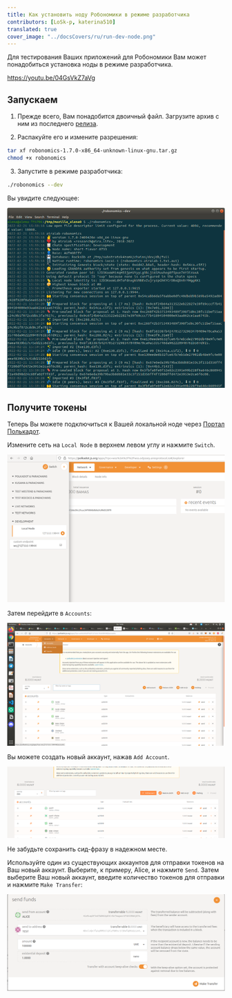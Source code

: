 ```yaml
---
title: Как установить ноду Робономики в режиме разработчика
contributors: [LoSk-p, katerina510]
translated: true
cover_image: "../docsCovers/ru/run-dev-node.png"
---
```


Для тестирования Ваших приложений для Робономики Вам может понадобиться установка ноды в режиме разработчика.

https://youtu.be/04GsVkZ7aVg

## Запускаем

1. Прежде всего, Вам понадобится двоичный файл. Загрузите архив с ним из последнего [релиза](https://github.com/airalab/robonomics/releases).

2. Распакуйте его и измените разрешения:

```bash
tar xf robonomics-1.7.0-x86_64-unknown-linux-gnu.tar.gz
chmod +x robonomics
```

3. Запустите в режиме разработчика:

```bash
./robonomics --dev
```
Вы увидите следующее:

![robonomics](../images/dev-node/robonomics.png)

## Получите токены

Теперь Вы можете подключиться к Вашей локальной ноде через [Портал Полькадот](https://polkadot.js.org/apps/#/explorer).

Измените сеть на `Local Node` в верхнем левом углу и нажмите `Switch`.

![локальная нода](../images/dev-node/portal.png)

Затем перейдите в `Accounts`:

![аккаунты](../images/dev-node/accs.png)

Вы можете создать новый аккаунт, нажав `Add Account`.

![добавить аккаунт](../images/dev-node/add_acc.png)

Не забудьте сохранить сид-фразу в надежном месте.

Используйте один из существующих аккаунтов для отправки токенов на Ваш новый аккаунт. Выберите, к примеру, Alice, и нажмите `Send`. Затем выберите Ваш новый аккаунт, введите количество токенов для отправки и нажмите `Make Transfer`:

![отправить](../images/dev-node/send.png)
